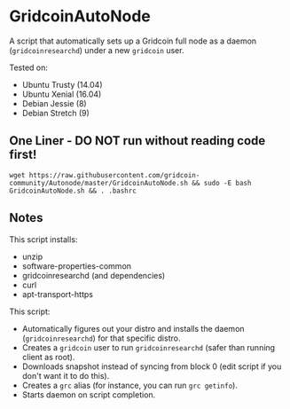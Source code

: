 GridcoinAutoNode
===============

A script that automatically sets up a Gridcoin full node as a daemon (`gridcoinresearchd`) under a new `gridcoin` user.

Tested on:

- Ubuntu Trusty (14.04)
- Ubuntu Xenial (16.04)
- Debian Jessie (8)
- Debian Stretch (9)

One Liner - DO NOT run without reading code first!
--------------------------------------------------

    wget https://raw.githubusercontent.com/gridcoin-community/Autonode/master/GridcoinAutoNode.sh && sudo -E bash GridcoinAutoNode.sh && . .bashrc

Notes
-----

This script installs:
- unzip
- software-properties-common
- gridcoinresearchd (and dependencies)
- curl
- apt-transport-https

This script:
- Automatically figures out your distro and installs the daemon (`gridcoinresearchd`) for that specific distro.
- Creates a `gridcoin` user to run `gridcoinresearchd` (safer than running client as root).
- Downloads snapshot instead of syncing from block 0 (edit script if you don't want it to do this).
- Creates a `grc` alias (for instance, you can run `grc getinfo`).
- Starts daemon on script completion.
